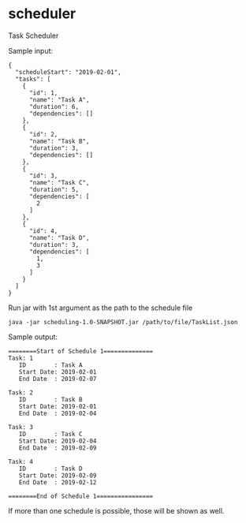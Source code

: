 # scheduler
Task Scheduler

Sample input:
~~~~
{
  "scheduleStart": "2019-02-01",
  "tasks": [
    {
      "id": 1,
      "name": "Task A",
      "duration": 6,
      "dependencies": []
    },
    {
      "id": 2,
      "name": "Task B",
      "duration": 3,
      "dependencies": []
    },
    {
      "id": 3,
      "name": "Task C",
      "duration": 5,
      "dependencies": [
        2
      ]
    },
    {
      "id": 4,
      "name": "Task D",
      "duration": 3,
      "dependencies": [
        1,
        3
      ]
    }
  ]
}
~~~~

Run jar with 1st argument as the path to the schedule file
~~~~
java -jar scheduling-1.0-SNAPSHOT.jar /path/to/file/TaskList.json
~~~~

Sample output:
~~~~
========Start of Schedule 1==============
Task: 1
   ID        : Task A
   Start Date: 2019-02-01
   End Date  : 2019-02-07

Task: 2
   ID        : Task B
   Start Date: 2019-02-01
   End Date  : 2019-02-04

Task: 3
   ID        : Task C
   Start Date: 2019-02-04
   End Date  : 2019-02-09

Task: 4
   ID        : Task D
   Start Date: 2019-02-09
   End Date  : 2019-02-12

========End of Schedule 1================
~~~~~

If more than one schedule is possible, those will be shown as well.

